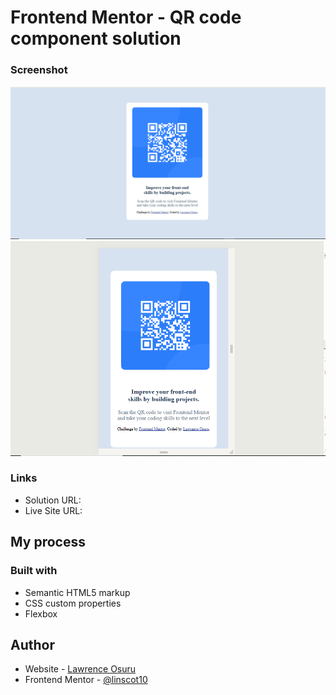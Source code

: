 # Frontend Mentor - QR code component solution



### Screenshot

![](./images/image1.png)
![](./images/image2.png)




### Links

- Solution URL:[](https://github.com/linscot10/qr_code-)
- Live Site URL: [](https://linscot10.github.io/qr_code-/)

## My process

### Built with

- Semantic HTML5 markup
- CSS custom properties
- Flexbox






## Author

- Website - [Lawrence Osuru](https://www.your-site.com)
- Frontend Mentor - [@linscot10](https://www.frontendmentor.io/profile/linscot10)
<!-- - Twitter - [@yourusername](https://www.twitter.com/yourusername) -->




